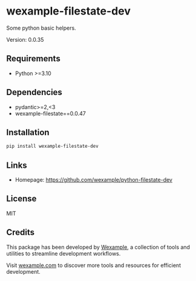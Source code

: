 # wexample-filestate-dev

Some python basic helpers.

Version: 0.0.35

## Requirements

- Python >=3.10

## Dependencies

- pydantic>=2,<3
- wexample-filestate==0.0.47

## Installation

```bash
pip install wexample-filestate-dev
```

## Links

- Homepage: https://github.com/wexample/python-filestate-dev

## License

MIT
## Credits

This package has been developed by [Wexample](https://wexample.com), a collection of tools and utilities to streamline development workflows.

Visit [wexample.com](https://wexample.com) to discover more tools and resources for efficient development.